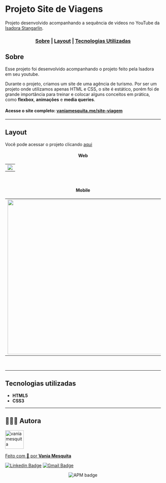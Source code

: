 # Projeto Site de Viagens
Projeto desenvolvido acompanhando a sequência de videos no YouTube da  [Isadora Stangarlin](https://github.com/isadorastan). 


### <p align="center"> [Sobre](#sobre) | [Layout](#layout) | [Tecnologias Utilizadas](#tecnologias-utilizadas) </p>
  

## Sobre 

Esse projeto foi desenvolvido acompanhando o projeto feito pela Isadora em seu youtube.

Durante o projeto, criamos um site de uma agência de turismo. Por ser um projeto onde utilizamos apenas HTML e CSS, o site é estático, porém foi de grande importância para treinar e colocar alguns conceitos em prática, como **flexbox**, **animações** e **media queries**.


#### Acesse o site completo: <a href="https://vaniamesquita.me/site-viagem/" target="_blank">vaniamesquita.me/site-viagem</a> 

---

## Layout

Você pode acessar o projeto clicando <a href="https://vaniamesquita.me/site-viagem/" target="_blank">aqui</a>


#### <p align="center">Web</p>

<table align="center">
   <tr>
    <td valign="top"><img src="assets/web.gif"> </td>
    
   </tr>
 </table>
 <br>


#### <p align="center">Mobile</p> 

<table align="center">
   <tr>
    <td valign="top"><img src="assets/mobile.gif" height="500"> </td>
  </tr>
 </table>
 <br>
 
 ---

## Tecnologias utilizadas

- **HTML5**
- **CSS3**


---

## 👩🏻‍💻 Autora

<a href="https://github.com/vaniamesquita"> <img src="https://avatars.githubusercontent.com/u/70303394?v=4" width="60px;" alt="vaniamesquita"/>
  
 Feito com :blue_heart: por <b>Vania Mesquita</b></a>  <a href="https://github.com/vaniamesquita"> </a>


[![Linkedin Badge](https://img.shields.io/badge/-LinkedIn-blue?style=flat-square&logo=Linkedin&logoColor=white&link=https://www.linkedin.com/in/vaniamesquita/)](https://www.linkedin.com/in/vaniamesquita/)
[![Gmail Badge](https://img.shields.io/badge/-vaniasalesm@gmail.com-D14836?style=flat-square&logo=Gmail&logoColor=white&link=mailto:vaniasalesm@gmail.com)](mailto:vaniasalesm@gmail.com)<br>


<p align="center"> <img alt="APM badge" src="https://img.shields.io/badge/license-MIT-green"></p>
